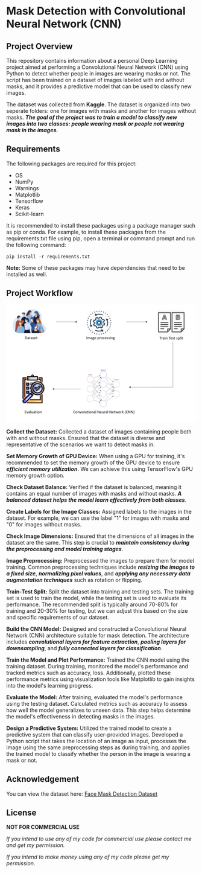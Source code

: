 # Mask Detection with Convolutional Neural Network (CNN)

## Project Overview

This repository contains information about a personal Deep Learning project aimed at performing a Convolutional Neural Network (CNN) using Python to detect whether people in images are wearing masks or not. The script has been trained on a dataset of images labeled with and without masks, and it provides a predictive model that can be used to classify new images.

The dataset was collected from **Kaggle**. The dataset is organized into two seperate folders: one for images with masks and another for images without masks. **_The goal of the project was to train a model to classify new images into two classes: people wearing mask or people not wearing mask in the images._**

## Requirements

The following packages are required for this project:

- OS
- NumPy
- Warnings
- Matplotlib
- Tensorflow
- Keras
- Scikit-learn

It is recommended to install these packages using a package manager such as pip or conda. For example, to install these packages from the requirements.txt file using pip, open a terminal or command prompt and run the following command:

    pip install -r requirements.txt

**Note:** Some of these packages may have dependencies that need to be installed as well.

## Project Workflow

![WorkFlow](workflow.jpg)

**Collect the Dataset:** Collected a dataset of images containing people both with and without masks. Ensured that the dataset is diverse and representative of the scenarios we want to detect masks in.

**Set Memory Growth of GPU Device:**
When using a GPU for training, it's recommended to set the memory growth of the GPU device to ensure **_efficient memory utilization_**. We can achieve this using TensorFlow's GPU memory growth option.

**Check Dataset Balance:** Verified if the dataset is balanced, meaning it contains an equal number of images with masks and without masks. **_A balanced dataset helps the model learn effectively from both classes_**.

**Create Labels for the Image Classes:**
Assigned labels to the images in the dataset. For example, we can use the label "1" for images with masks and "0" for images without masks.

**Check Image Dimensions:**
Ensured that the dimensions of all images in the dataset are the same. This step is crucial to **_maintain consistency during the preprocessing and model training stages_**.

**Image Preprocessing:**
Preprocessed the images to prepare them for model training. Common preprocessing techniques include **_resizing the images to a fixed size_**, **_normalizing pixel values_**, and **_applying any necessary data augmentation techniques_** such as rotation or flipping.

**Train-Test Split:**
Split the dataset into training and testing sets. The training set is used to train the model, while the testing set is used to evaluate its performance. The recommended split is typically around 70-80% for training and 20-30% for testing, but we can adjust this based on the size and specific requirements of our dataset.

**Build the CNN Model:**
Designed and constructed a Convolutional Neural Network (CNN) architecture suitable for mask detection. The architecture includes **_convolutional layers for feature extraction_**, **_pooling layers for downsampling_**, and **_fully connected layers for classification_**.

**Train the Model and Plot Performance:**
Trained the CNN model using the training dataset. During training, monitored the model's performance and tracked metrics such as accuracy, loss. Additionally, plotted these performance metrics using visualization tools like Matplotlib to gain insights into the model's learning progress.

**Evaluate the Model:**
After training, evaluated the model's performance using the testing dataset. Calculated metrics such as accuracy to assess how well the model generalizes to unseen data. This step helps determine the model's effectiveness in detecting masks in the images.

**Design a Predictive System:**
Utilized the trained model to create a predictive system that can classify user-provided images. Developed a Python script that takes the location of an image as input, processes the image using the same preprocessing steps as during training, and applies the trained model to classify whether the person in the image is wearing a mask or not.

## Acknowledgement

You can view the dataset here: [Face Mask Detection Dataset](https://www.kaggle.com/datasets/omkargurav/face-mask-dataset)

## License

**NOT FOR COMMERCIAL USE**

_If you intend to use any of my code for commercial use please contact me and get my permission._

_If you intend to make money using any of my code please get my permission._
